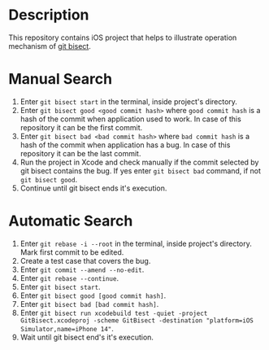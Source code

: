 # Description
This repository contains iOS project that helps to illustrate operation mechanism of [git bisect](https://git-scm.com/docs/git-bisect).

# Manual Search

1. Enter `git bisect start` in the terminal, inside project's directory.
2. Enter `git bisect good <good commit hash>` where `good commit hash` is a hash of the commit when application used to work. In case of this repository it can be the first commit.
3. Enter `git bisect bad <bad commit hash>` where `bad commit hash` is a hash of the commit when application has a bug. In case of this repository it can be the last commit.
4. Run the project in Xcode and check manually if the commit selected by git bisect contains the bug. If yes enter `git bisect bad` command, if not `git bisect good`.
5. Continue until git bisect ends it's execution.

# Automatic Search

1. Enter `git rebase -i --root` in the terminal, inside project's directory. Mark first commit to be edited.
2. Create a test case that covers the bug.
3. Enter `git commit --amend --no-edit`.
4. Enter `git rebase --continue`.
5. Enter `git bisect start`.
6. Enter `git bisect good [good commit hash]`.
7. Enter `git bisect bad [bad commit hash]`.
8. Enter `git bisect run xcodebuild test -quiet -project GitBisect.xcodeproj -scheme GitBisect -destination "platform=iOS Simulator,name=iPhone 14"`.
9. Wait until git bisect end's it's execution.